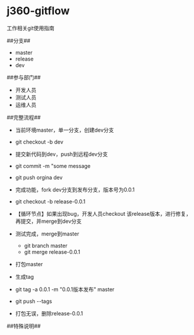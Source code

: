 j360-gitflow
====
工作相关git使用指南

##分支##
- master
- release
- dev


##参与部门##
- 开发人员
- 测试人员
- 运维人员


##完整流程##
- 当前环境master，单一分支，创建dev分支
 - git checkout -b dev
- 提交新代码到dev，push到远程dev分支
 - git commit -m "some message
 - git push orgina dev
- 完成功能，fork dev分支到发布分支，版本号为0.0.1
 - git checkout -b release-0.0.1
 - 【循环节点】如果出现bug，开发人员checkout 该release版本，进行修复，再提交，并merge到dev分支

- 测试完成，merge到master
  - git branch master
  - git merge release-0.0.1

- 打包master
 - 生成tag
  - git tag -a 0.0.1 -m "0.0.1版本发布" master
  - git push --tags
 - 打包无误，删除release-0.0.1



##特殊说明##
